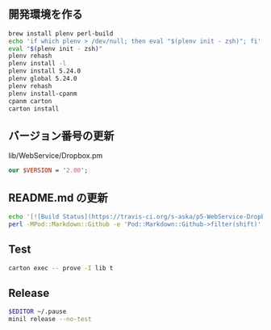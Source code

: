 
## 開発環境を作る

```sh
brew install plenv perl-build
echo 'if which plenv > /dev/null; then eval "$(plenv init - zsh)"; fi' >> ~/.zshrc
eval "$(plenv init - zsh)"
plenv rehash
plenv install -l
plenv install 5.24.0
plenv global 5.24.0
plenv rehash
plenv install-cpanm
cpanm carton
carton install
```

## バージョン番号の更新

lib/WebService/Dropbox.pm

```perl
our $VERSION = '2.00';
```

## README.md の更新

```sh
echo '[![Build Status](https://travis-ci.org/s-aska/p5-WebService-Dropbox.png?branch=master)](https://travis-ci.org/s-aska/p5-WebService-Dropbox)' > README.md
perl -MPod::Markdown::Github -e 'Pod::Markdown::Github->filter(shift)' lib/WebService/Dropbox.pm >> README.md
```

## Test

```sh
carton exec -- prove -I lib t
```

## Release

```sh
$EDITOR ~/.pause
minil release --no-test
```
